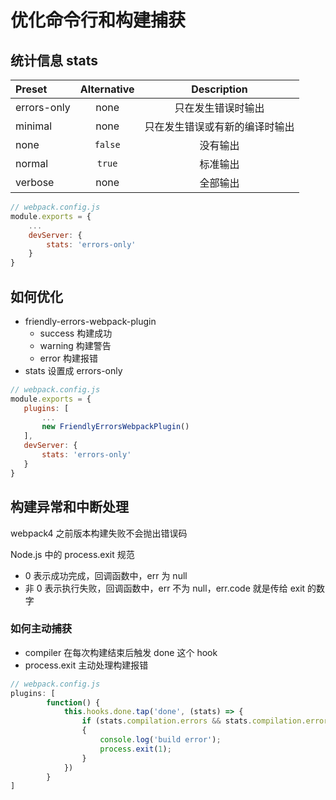 # 优化命令行和构建捕获

## 统计信息 stats

| Preset      | Alternative |          Description           |
| :---------- | :---------: | :----------------------------: |
| errors-only |    none     |       只在发生错误时输出       |
| minimal     |    none     | 只在发生错误或有新的编译时输出 |
| none        |   `false`   |            没有输出            |
| normal      |   `true`    |            标准输出            |
| verbose     |    none     |            全部输出            |

```js
// webpack.config.js
module.exports = {
    ...
    devServer: {
        stats: 'errors-only'
    }
}
```

## 如何优化

* friendly-errors-webpack-plugin
  * success 构建成功
  * warning 构建警告
  * error 构建报错
* stats 设置成 errors-only

```js
// webpack.config.js
module.exports = {
   plugins: [
       ...
       new FriendlyErrorsWebpackPlugin()
   ],
   devServer: {
       stats: 'errors-only'
   }
}
```

## 构建异常和中断处理

webpack4 之前版本构建失败不会抛出错误码

Node.js 中的 process.exit 规范

* 0 表示成功完成，回调函数中，err 为 null
* 非 0 表示执行失败，回调函数中，err 不为 null，err.code 就是传给 exit 的数字

### 如何主动捕获

* compiler 在每次构建结束后触发 done 这个 hook
* process.exit 主动处理构建报错

```js
// webpack.config.js
plugins: [
        function() {
            this.hooks.done.tap('done', (stats) => {
                if (stats.compilation.errors && stats.compilation.errors.length && process.argv.indexOf('--watch') == -1)
                {
                    console.log('build error');
                    process.exit(1);
                }
            })
        }
]
```
